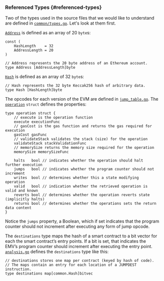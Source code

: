 ### Referenced Types {#referenced-types}

Two of the types used in the source files that we would like to understand are defined in [`common/types.go`](https://github.com/ethereum/go-ethereum/blob/master/common/types.go). Let&#039;s look at them first.

[`Address`](https://github.com/ethereum/go-ethereum/blob/master/common/types.go#L137-L138) is defined as an array of 20 `byte`s:

```
const (
    HashLength    = 32
    AddressLength = 20
)

// Address represents the 20 byte address of an Ethereum account.
type Address [AddressLength]byte
```

[`Hash`](https://github.com/ethereum/go-ethereum/blob/master/common/types.go#L43) is defined as an array of 32 `byte`s:

```
// Hash represents the 32 byte Keccak256 hash of arbitrary data.
type Hash [HashLength]byte
```

The opcodes for each version of the EVM are defined in [`jump_table.go`](https://github.com/ethereum/go-ethereum/blob/master/core/vm/jump_table.go). The [`operation`](https://github.com/ethereum/go-ethereum/blob/master/core/vm/jump_table.go#L35-L51) `struct` defines the properties:

```
type operation struct {
    // execute is the operation function
    execute executionFunc
    // gasCost is the gas function and returns the gas required for execution
    gasCost gasFunc
    // validateStack validates the stack (size) for the operation
    validateStack stackValidationFunc
    // memorySize returns the memory size required for the operation
    memorySize memorySizeFunc

    halts   bool // indicates whether the operation should halt further execution
    jumps   bool // indicates whether the program counter should not increment
    writes  bool // determines whether this a state modifying operation
    valid   bool // indication whether the retrieved operation is valid and known
    reverts bool // determines whether the operation reverts state (implicitly halts)
    returns bool // determines whether the operations sets the return data content
}
```

Notice the `jumps` property, a Boolean, which if set indicates that the program counter should not increment after executing any form of jump opcode.

The `destinations` type maps the hash of a smart contract to a bit vector for each the smart contract&rsquo;s entry points. If a bit is set, that indicates the EMV&rsquo;s program counter should increment after executing the entry point. [`analysis.go`](https://github.com/ethereum/go-ethereum/blob/master/core/vm/analysis.go#L25-L28) defines the `destinations` type like this:

```
// destinations stores one map per contract (keyed by hash of code).
// The maps contain an entry for each location of a JUMPDEST instruction.
type destinations map[common.Hash]bitvec
```
